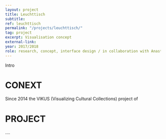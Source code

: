 ```yaml
---
layout: project
title: Leuchttisch
subtitle:
ref: leuchttisch
permalink: "/projects/leuchttisch/"
tag: project
excerpt: Visualisation concept
external-link:
year: 2017/2018
role: research, concept, interface design / in collaboration with Anastasia Voloshina, Barbara Vissirini, Pauline Junginger, Sofia Fantuzzi
---
```


Intro

# CONEXT
Since 2014 the VIKUS (Visualizing Cultural Collections) project of

# PROJECT
....
